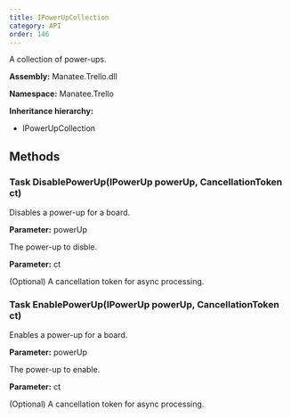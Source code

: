 ```yaml
---
title: IPowerUpCollection
category: API
order: 146
---
```


A collection of power-ups.

**Assembly:** Manatee.Trello.dll

**Namespace:** Manatee.Trello

**Inheritance hierarchy:**

- IPowerUpCollection

## Methods

### Task DisablePowerUp(IPowerUp powerUp, CancellationToken ct)

Disables a power-up for a board.

**Parameter:** powerUp

The power-up to disble.

**Parameter:** ct

(Optional) A cancellation token for async processing.

### Task EnablePowerUp(IPowerUp powerUp, CancellationToken ct)

Enables a power-up for a board.

**Parameter:** powerUp

The power-up to enable.

**Parameter:** ct

(Optional) A cancellation token for async processing.

